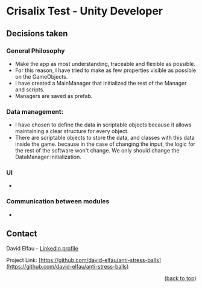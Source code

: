 # Crisalix Test - Unity Developer

## Decisions taken

### General Philosophy
* Make the app as most understanding, traceable and flexible as possible.
* For this reason, I have tried to make as few properties visible as possible on the GameObjects.
* I have created a MainManager that initialized the rest of the Manager and scripts.
* Managers are saved as prefab.


### Data management:
 * I have chosen to define the data in scriptable objects because it allows maintaining a clear structure for every object.
 * There are scriptable objects to store the data, and classes with this data inside the game. because in the case of changing the input, the logic for the rest of the software won't change. We only should change the DataManager initialization.
 
 ### UI
 *
 
 ### Communication between modules
 *

## Contact

David Elfau - [LinkedIn profile](https://www.linkedin.com/in/delfau/)

Project Link: [https://github.com/david-elfau/anti-stress-balls](https://github.com/david-elfau/anti-stress-balls)

<p align="right">(<a href="#top">back to top</a>)</p>
